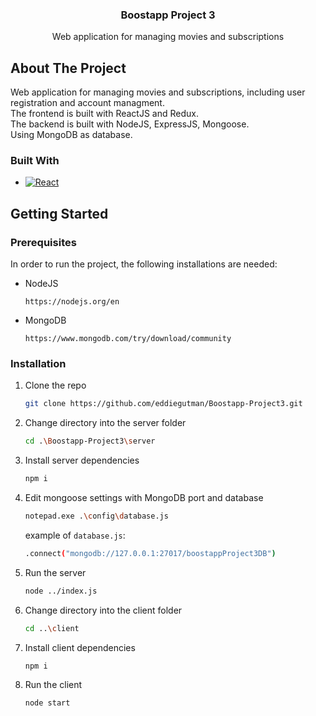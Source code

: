 <h3 align="center">Boostapp Project 3</h3>

  <p align="center">
    Web application for managing movies and subscriptions
</div>

<!-- ABOUT THE PROJECT -->
## About The Project

Web application for managing movies and subscriptions, including user registration and account managment. <br/>
The frontend is built with ReactJS and Redux. <br/>
The backend is built with NodeJS, ExpressJS, Mongoose. <br/>
Using MongoDB as database.

### Built With

* [![React][React.js]][React-url]

<!-- GETTING STARTED -->
## Getting Started

### Prerequisites

In order to run the project, the following installations are needed:
* NodeJS
  ```
  https://nodejs.org/en
  ```
* MongoDB
  ```
  https://www.mongodb.com/try/download/community
  ```

### Installation

1. Clone the repo
   ```sh
   git clone https://github.com/eddiegutman/Boostapp-Project3.git
   ```
2. Change directory into the server folder
   ```sh
   cd .\Boostapp-Project3\server
   ```
3. Install server dependencies
   ```sh
   npm i
   ```
4. Edit mongoose settings with MongoDB port and database
   ```sh
   notepad.exe .\config\database.js
   ```
   example of `database.js`:
   ```sh
   .connect("mongodb://127.0.0.1:27017/boostappProject3DB")
   ```
5. Run the server
   ```sh
   node ../index.js
   ```
6. Change directory into the client folder
   ```sh
   cd ..\client
   ```
7. Install client dependencies
   ```sh
   npm i
   ```
8. Run the client
   ```sh
   node start
   ```
   
[React.js]: https://img.shields.io/badge/React-20232A?style=for-the-badge&logo=react&logoColor=61DAFB
[React-url]: https://reactjs.org/
